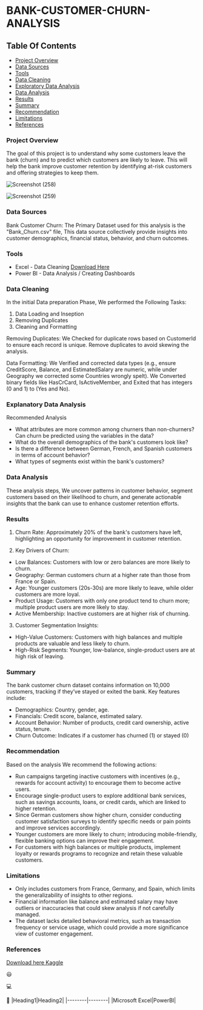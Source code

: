 # BANK-CUSTOMER-CHURN-ANALYSIS

## Table Of Contents
- [Project Overview](#project-overview)
- [Data Sources](#data-sources)
- [Tools](#tools)
- [Data Cleaning](#data-cleaning)
- [Exploratory Data Analysis](#exploratory-data-analysis)
- [Data Analysis](#data-analysis)
- [Results](#results)
- [Summary](#summary)
- [Recommendation](#recommendation)
- [Limitations](#limitations)
- [References](#references)
  
### Project Overview

The goal of this project is to understand why some customers leave the bank (churn) and to predict which customers are likely to leave. This will help the bank improve customer retention by identifying at-risk customers and offering strategies to keep them.

![Screenshot (258)](https://github.com/user-attachments/assets/511966ad-9cff-46d5-9992-0a4788608949)

![Screenshot (259)](https://github.com/user-attachments/assets/62e452cc-42d0-43d3-96c7-95a73d140b02)

### Data Sources

Bank Customer Churn: The Primary Dataset used for this analysis is the "Bank_Churn.csv" file, This data source collectively provide insights into customer demographics, financial status, behavior, and churn outcomes.

### Tools
- Excel - Data Cleaning [Download Here](https://app.mavenanalytics.io/datasets?search=Bank)
- Power BI - Data Analysis / Creating Dashboards

### Data Cleaning
In the initial Data preparation Phase, We performed the Following Tasks:
1. Data Loading and Inseption
2. Removing Duplicates
3. Cleaning and Formatting 
   
Removing Duplicates:
We Checked for duplicate rows based on CustomerId to ensure each record is unique.
Remove duplicates to avoid skewing the analysis.

Data Formatting:
We Verified and corrected data types (e.g., ensure CreditScore, Balance, and EstimatedSalary are numeric, while under Geography we corrected some Countries wrongly spelt).
We Converted binary fields like HasCrCard, IsActiveMember, and Exited that has integers (0 and 1) to (Yes and No).

### Explanatory Data Analysis
Recommended Analysis
- What attributes are more common among churners than non-churners? Can churn be predicted using the variables in the data?
- What do the overall demographics of the bank's customers look like?
- Is there a difference between German, French, and Spanish customers in terms of account behavior?
- What types of segments exist within the bank's customers?

### Data Analysis 
 These analysis steps, We uncover patterns in customer behavior, segment customers based on their likelihood to churn, and generate actionable insights that the bank can use to enhance customer retention efforts.

### Results
1. Churn Rate: Approximately 20% of the bank's customers have left, highlighting an opportunity for improvement in customer retention.

2. Key Drivers of Churn:

- Low Balances: Customers with low or zero balances are more likely to churn.
- Geography: German customers churn at a higher rate than those from France or Spain.
- Age: Younger customers (20s-30s) are more likely to leave, while older customers are more loyal.
- Product Usage: Customers with only one product tend to churn more; multiple product users are more likely to stay.
- Active Membership: Inactive customers are at higher risk of churning.

3. Customer Segmentation Insights:

- High-Value Customers: Customers with high balances and multiple products are valuable and less likely to churn.
- High-Risk Segments: Younger, low-balance, single-product users are at high risk of leaving.

### Summary
The bank customer churn dataset contains information on 10,000 customers, tracking if they’ve stayed or exited the bank. Key features include:

- Demographics: Country, gender, age.
- Financials: Credit score, balance, estimated salary.
- Account Behavior: Number of products, credit card ownership, active status, tenure.
- Churn Outcome: Indicates if a customer has churned (1) or stayed (0)

### Recommendation
Based on the analysis We recommend the following actions:
-  Run campaigns targeting inactive customers with incentives (e.g., rewards for account activity) to encourage them to become active users.
-  Encourage single-product users to explore additional bank services, such as savings accounts, loans, or credit cards, which are linked to higher retention.
-  Since German customers show higher churn, consider conducting customer satisfaction surveys to identify specific needs or pain points and improve services accordingly.
-  Younger customers are more likely to churn; introducing mobile-friendly, flexible banking options can improve their engagement.
-  For customers with high balances or multiple products, implement loyalty or rewards programs to recognize and retain these valuable customers.

### Limitations 
- Only includes customers from France, Germany, and Spain, which limits the generalizability of insights to other regions.
- Financial information like balance and estimated salary may have outliers or inaccuracies that could skew analysis if not carefully managed.
- The dataset lacks detailed behavioral metrics, such as transaction frequency or service usage, which could provide a more significance view of customer engagement.

### References
[Download here Kaggle](https://www.kaggle.com/datasets/akanshachomal/bank-churn-customer-analysis)

😃

💻

🏦
|Heading1|Heading2|
|--------|--------|
|Microsoft Excel|PowerBI|
